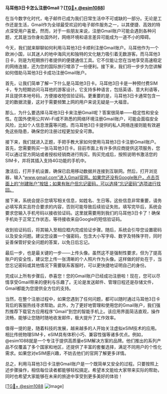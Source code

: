 **马耳他3日卡怎么注册Gmail？[[TG💪+ @esim1088](https://t.me/s/esim1088)]**

在当今数字化时代，电子邮件已成为我们日常生活中不可或缺的一部分。无论是工作还是生活，Gmail作为全球最受欢迎的电子邮件服务之一，以其便捷、高效的特点深受用户喜爱。然而，对于一些朋友来说，注册Gmail账户可能会遇到各种问题，尤其是当你身处国外时，网络环境和语言差异可能成为一道不小的障碍。

今天，我们就来聊聊如何利用马耳他3日卡顺利注册Gmail账户。马耳他作为一个欧洲小国，以其迷人的地中海风光和独特的文化魅力吸引着无数游客。而马耳他3日卡，则是为短期旅行者提供的便捷通信工具。它不仅能让您在当地享受高速稳定的网络连接，还为您的国际旅行增添了一份便利。接下来，我们将一步步为您讲解如何借助马耳他3日卡成功注册Gmail账户。

首先，让我们简单了解一下什么是马耳他3日卡。马耳他3日卡是一种预付费SIM卡，专为短期访问马耳他的游客设计。它支持多种语言，包括英语、意大利语等，并且提供本地号码，方便接收短信验证码。更重要的是，马耳他3日卡通常包含一定的数据流量，这对于需要频繁上网的用户来说无疑是一大福音。

那么，为什么要选择马耳他3日卡来注册Gmail呢？答案很简单——稳定性和安全性。在国外使用公共Wi-Fi或不熟悉的网络环境注册Gmail账户，可能会面临安全风险，比如个人信息泄露等问题。而马耳他3日卡提供的私人网络连接则能有效避免这些隐患，确保您的注册过程更加安全可靠。

接下来，我们就进入正题，手把手教大家如何使用马耳他3日卡注册Gmail账户。首先，您需要购买一张马耳他3日卡。目前市面上有许多供应商提供这项服务，您可以通过官方网站或者授权经销商进行购买。购买完成后，按照说明书激活您的SIM卡，并将其插入支持4G功能的手机中。

激活后，打开手机设置，确保已启用移动数据并连接到互联网。然后，打开浏览器，输入“www.gmail.com”进入Gmail官网。如果您还没有Google账户，点击页面上的“创建账户”按钮；如果有账户但忘记密码，可以选择“忘记密码”选项进行找回。

接下来，系统会提示您填写相关信息，如姓名、生日等。这些信息非常重要，请务必填写真实且符合要求的内容，否则可能导致后续验证失败。填写完毕后，系统会要求您输入手机号码以接收验证码。这里就需要用到我们的马耳他3日卡了！确保手机处于正常工作状态，等待接收来自Google的短信验证码。

收到验证码后，将其输入至相应框内完成验证步骤。随后，系统会引导您设置密码以及安全问题。建议您设置一个强密码，包含大小写字母、数字及特殊字符，同时妥善保管好安全问题的答案，以免日后忘记。

最后一步，也是最关键的一步——上传头像。虽然这不是强制性要求，但为了提高账户的安全性，建议您上传一张清晰的个人照片作为头像。这样做的好处在于，当您忘记密码或其他情况下需要联系客服时，可以更快捷地证明自己的身份。

完成以上所有步骤后，恭喜您！您的Gmail账户已经成功注册啦！现在，您可以尽情享受Gmail带来的便利与乐趣了。无论是发送邮件、管理日程还是存储文件，Gmail都能为您提供全方位的支持。

当然，在整个注册过程中，如果您遇到了任何问题，都可以随时通过马耳他3日卡背后的客服热线寻求帮助。此外，为了更好地管理和使用您的Gmail账户，我们强烈推荐下载官方应用程序“Gmail”到您的智能手机上。该应用界面简洁直观，操作流畅，能够让您随时随地收发邮件，极大提升了工作效率。

值得一提的是，随着科技的发展，越来越多的人开始关注虚拟eSIM技术的应用。相比传统物理SIM卡，eSIM具有体积小巧、兼容性强等诸多优点。例如，@esim1088就是一个专注于提供高质量eSIM解决方案的品牌。他们推出的系列产品不仅覆盖了多个国家和地区，还提供了丰富的套餐选择，满足不同用户的个性化需求。如果您对eSIM感兴趣，不妨去他们的官网了解更多详情。

总之，利用马耳他3日卡注册Gmail账户是一个既简单又安全的过程。只要按照上述步骤操作，相信每位读者都能够轻松搞定。希望本文能给大家带来实际的帮助，同时也希望大家能够在未来的旅途中享受到更多美好的体验！

[[TG💪+ @esim1088](https://t.me/s/esim1088) ![Image](https://i.postimg.cc/4NQfJmqS/Snipaste-2025-05-13-00-14-12.png)]